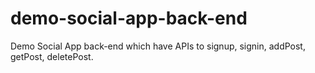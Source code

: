 # demo-social-app-back-end
Demo Social App back-end which have APIs to signup, signin, addPost, getPost, deletePost.
